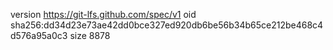 version https://git-lfs.github.com/spec/v1
oid sha256:dd34d23e73ae42dd0bce327ed920db6be56b34b65ce212be468c4d576a95a0c3
size 8878
